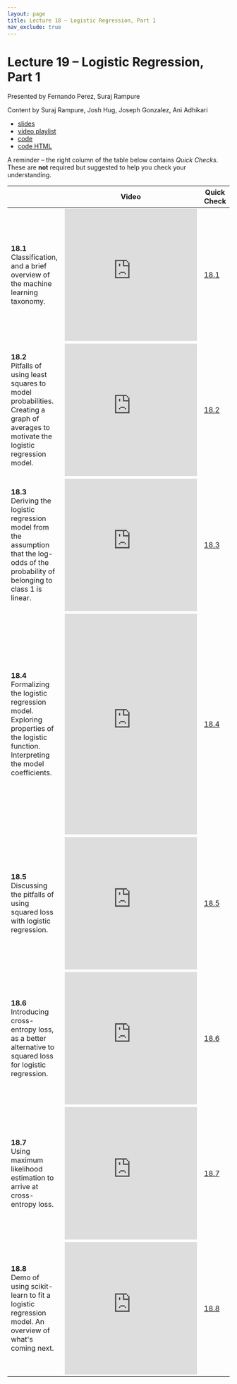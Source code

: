 ```yaml
---
layout: page
title: Lecture 18 – Logistic Regression, Part 1
nav_exclude: true
---
```


# Lecture 19 – Logistic Regression, Part 1

Presented by Fernando Perez, Suraj Rampure

Content by Suraj Rampure, Josh Hug, Joseph Gonzalez, Ani Adhikari

- [slides](https://docs.google.com/presentation/d/12wrGaQdhna2cs7chxcknV85YvInMajXIJN3Z1Z8NYm0/edit?usp=sharing)
- [video playlist](https://www.youtube.com/playlist?list=PLQCcNQgUcDfpVrztbjoDxeQar0NxjsxTf)
- [code](https://data100.datahub.berkeley.edu/hub/user-redirect/git-sync?repo=https://github.com/DS-100/fa20&subPath=lecture/lec18/)
- [code HTML](../../resources/assets/lectures/lec18/lec18.html)

A reminder – the right column of the table below contains _Quick Checks_. These are **not** required but suggested to help you check your understanding.

<table>
<colgroup>
<col style="width: 25%" />
<col style="width: 25%" />
<col style="width: 25%" />
</colgroup>
<thead>
<tr class="header">
<th></th>
<th>Video</th>
<th>Quick Check</th>
</tr>
</thead>
<tbody>
<tr>
<td><strong>18.1</strong> <br>Classification, and a brief overview of the machine learning taxonomy.</td>
<td><iframe width="300" height="300" height src="https://youtube.com/embed/n24YOheURw0" frameborder="0" allow="accelerometer; autoplay; encrypted-media; gyroscope; picture-in-picture" allowfullscreen></iframe></td>
<td><a href="https://docs.google.com/forms/d/e/1FAIpQLSfZBbF4L0iYBCqNKd8jz10sQsewErNTmEQv661biAHEPDYkrQ/viewform" target="\_blank">18.1</a></td>
</tr>
<tr>
<td><strong>18.2</strong> <br>Pitfalls of using least squares to model probabilities. Creating a graph of averages to motivate the logistic regression model.</td>
<td><iframe width="300" height="300" height src="https://youtube.com/embed/5tO27qVS3zA" frameborder="0" allow="accelerometer; autoplay; encrypted-media; gyroscope; picture-in-picture" allowfullscreen></iframe></td>
<td><a href="https://docs.google.com/forms/d/e/1FAIpQLSe8t2_YNe9RDP1rBaep3-O1HcgeNq_n8WkCUr32mZCLqKT8IA/viewform" target="\_blank">18.2</a></td>
</tr>
<tr>
<td><strong>18.3</strong> <br>Deriving the logistic regression model from the assumption that the log-odds of the probability of belonging to class 1 is linear.</td>
<td><iframe width="300" height="300" height src="https://youtube.com/embed/RPeLrOS3FjA" frameborder="0" allow="accelerometer; autoplay; encrypted-media; gyroscope; picture-in-picture" allowfullscreen></iframe></td>
<td><a href="https://docs.google.com/forms/d/e/1FAIpQLSdVFWXBa9NRPbQVxzDur289qikYIIVfUb68VbhhQiTPqkHQHw/viewform" target="\_blank">18.3</a></td>
</tr>
<tr>
<td><strong>18.4</strong> <br>Formalizing the logistic regression model. Exploring properties of the logistic function. Interpreting the model coefficients.</td>
<td><iframe width="300" height="500" height src="https://youtube.com/embed/A-mD0g3cXBo" frameborder="0" allow="accelerometer; autoplay; encrypted-media; gyroscope; picture-in-picture" allowfullscreen></iframe></td>
<td><a href="https://docs.google.com/forms/d/e/1FAIpQLSe43oGnOHI5d4_0U_EYqE_ZYls34EpVG0uTNBoESDv3lnPZKA/viewform" target="\_blank">18.4</a></td>
</tr>
<tr>
<td><strong>18.5</strong> <br>Discussing the pitfalls of using squared loss with logistic regression.</td>
<td><iframe width="300" height="300" height src="https://youtube.com/embed/NmxwIgbMhgc" frameborder="0" allow="accelerometer; autoplay; encrypted-media; gyroscope; picture-in-picture" allowfullscreen></iframe></td>
<td><a href="https://docs.google.com/forms/d/e/1FAIpQLSd63KxgLbTZqhAtpVVUJshDVbEnhACpft7-FIzDU7sjfviP0A/viewform" target="\_blank">18.5</a></td>
</tr>
<tr>
<td><strong>18.6</strong> <br>Introducing cross-entropy loss, as a better alternative to squared loss for logistic regression.</td>
<td><iframe width="300" height="300" height src="https://youtube.com/embed/zFXrM6Lmlxk" frameborder="0" allow="accelerometer; autoplay; encrypted-media; gyroscope; picture-in-picture" allowfullscreen></iframe></td>
<td><a href="https://docs.google.com/forms/d/e/1FAIpQLSc2ZvGWUdw2gXPniiko8XEPX3-XaDfDhDiEW0lQlOZCNIdXLg/viewform" target="\_blank">18.6</a></td>
</tr>
<tr>
<td><strong>18.7</strong> <br>Using maximum likelihood estimation to arrive at cross-entropy loss.</td>
<td><iframe width="300" height="300" height src="https://youtube.com/embed/3wqXRQzJBpE" frameborder="0" allow="accelerometer; autoplay; encrypted-media; gyroscope; picture-in-picture" allowfullscreen></iframe></td>
<td><a href="https://docs.google.com/forms/d/e/1FAIpQLSekYOGwFHets-G_08A-SyDRyFGyhBMsFwmKo5D6lrtNeB3N_Q/viewform" target="\_blank">18.7</a></td>
</tr>
<tr>
<td><strong>18.8</strong> <br>Demo of using scikit-learn to fit a logistic regression model. An overview of what's coming next.</td>
<td><iframe width="300" height="300" height src="https://youtube.com/embed/PWm1KYNFkSM" frameborder="0" allow="accelerometer; autoplay; encrypted-media; gyroscope; picture-in-picture" allowfullscreen></iframe></td>
<td><a href="https://docs.google.com/forms/d/e/1FAIpQLSdpB4Ll7TqBCVNFvHwiR0JArusWu_zqupWYMmqNceJQ82-uFw/viewform" target="\_blank">18.8</a></td>
</tr>
